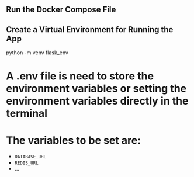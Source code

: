 ## Run the Docker Compose File


## Create a Virtual Environment for Running the App
python -m venv flask_env

# A .env file is need to store the environment variables or setting the environment variables directly in the terminal
# The variables to be set are:
- `DATABASE_URL`
- `REDIS_URL`
- ...